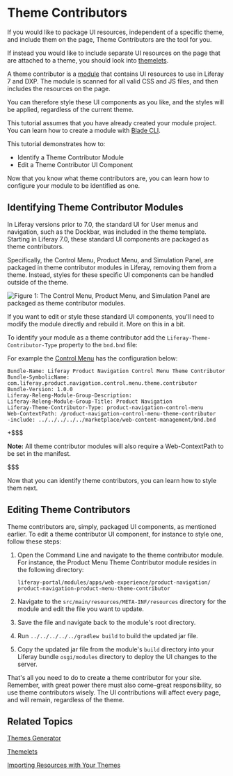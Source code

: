 # Theme Contributors [](id=theme-contributors)

If you would like to package UI resources, independent of a specific theme, and 
include them on the page, Theme Contributors are the tool for you.

If instead you would like to include separate UI resources on the page that are 
attached to a theme, you should look into [themelets](/develop/tutorials/-/knowledge_base/7-0/themelets).

A theme contributor is a [module](https://dev.liferay.com/participate/liferaypedia/-/wiki/Main/Module)
that contains UI resources to use in Liferay 7 and DXP. The module is scanned 
for all valid CSS and JS files, and then includes the resources on the page.

You can therefore style these UI components as you like, and the styles will be
applied, regardless of the current theme.

This tutorial assumes that you have already created your module project. You can
learn how to create a module with [Blade CLI](/develop/tutorials/-/knowledge_base/7-0/creating-modules-with-blade-cli).

This tutorial demonstrates how to:

- Identify a Theme Contributor Module
- Edit a Theme Contributor UI Component

Now that you know what theme contributors are, you can learn how to configure 
your module to be identified as one.

## Identifying Theme Contributor Modules [](id=identifying-theme-contributor-modules)

In Liferay versions prior to 7.0, the standard UI for User menus and navigation,
such as the Dockbar, was included in the theme template. Starting in Liferay 7.0, 
these standard UI components are packaged as theme contributors.

Specifically, the Control Menu, Product Menu, and Simulation Panel, are packaged 
in theme contributor modules in Liferay, removing them from a theme. Instead, 
styles for these specific UI components can be handled outside of the theme.

![Figure 1: The Control Menu, Product Menu, and Simulation Panel are packaged as theme contributor modules.](../../images/theme-contributor-menus-diagram.png)

If you want to edit or style these standard UI components, you'll need to modify
the module directly and rebuild it. More on this in a bit.

To identify your module as a theme contributor add the 
`Liferay-Theme-Contributor-Type` property to the `bnd.bnd` file: 

For example the [Control Menu](https://github.com/liferay/liferay-portal/blob/master/modules/apps/web-experience/product-navigation/product-navigation-control-menu-theme-contributor/bnd.bnd) 
has the configuration below:

    Bundle-Name: Liferay Product Navigation Control Menu Theme Contributor
    Bundle-SymbolicName: com.liferay.product.navigation.control.menu.theme.contributor
    Bundle-Version: 1.0.0
    Liferay-Releng-Module-Group-Description:
    Liferay-Releng-Module-Group-Title: Product Navigation
    Liferay-Theme-Contributor-Type: product-navigation-control-menu
    Web-ContextPath: /product-navigation-control-menu-theme-contributor
    -include: ../../../../../marketplace/web-content-management/bnd.bnd

+$$$

**Note:**  All theme contributor modules will also require a Web-ContextPath to 
be set in the manifest.

$$$

<!-- leaving this section out for now, until it is developed further

Alternatively, theme contributors can be identifed in the `package.json` file:

    {
        "name": "lfr-product-menu-animation-themelet",
        "liferayTheme": {
            themeContributorType?: product-navigation-control-menu
            "themelet": true,
            "version": "7.0"
        }
    }

If this property is set in either one of these ways, the module will then be 
treated as a Theme Contributor.-->

Now that you can identify theme contributors, you can learn how to style them 
next.

## Editing Theme Contributors [](id=editing-theme-contributors)

Theme contributors are, simply, packaged UI components, as mentioned earlier. To
edit a theme contributor UI component, for instance to style one, follow these 
steps:

1.  Open the Command Line and navigate to the theme contributor module. For
    instance, the Product Menu Theme Contributor module resides in the following
    directory:

        liferay-portal/modules/apps/web-experience/product-navigation/
        product-navigation-product-menu-theme-contributor

2.  Navigate to the `src/main/resources/META-INF/resources` directory for the
    module and edit the file you want to update.

3.  Save the file and navigate back to the module's root directory.
        
4.  Run `../../../../../gradlew build` to build the updated jar file.

5.  Copy the updated jar file from the module's `build` directory into your
    Liferay bundle `osgi/modules` directory to deploy the UI changes to the
    server.
   
That's all you need to do to create a theme contributor for your site. Remember,
with great power there must also come–great responsibility, so use theme 
contributors wisely. The UI contributions will affect every page, and will 
remain, regardless of the theme.

## Related Topics [](id=related-topics)

[Themes Generator](/develop/tutorials/-/knowledge_base/7-0/themes-generator)

[Themelets](/develop/tutorials/-/knowledge_base/7-0/themelets)

[Importing Resources with Your Themes](/develop/tutorials/-/knowledge_base/7-0/importing-resources-with-a-theme)
